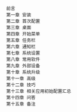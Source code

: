 
    前言
    第一章 安装
    第二章 首次配置
    第三章 桌面
    第四章 开始菜单
    第五章 任务栏
    第六章 通知栏
    第七章 系统设置
    第八章 常用软件
    第九章 外部设备
    第十章 系统升级
    第十一章 高级
    第十二章 技巧
    第十三章 相关应用初始配置汇总
    第十四章 问答
    第十五章 备注
